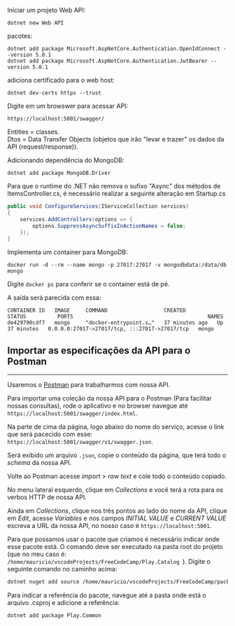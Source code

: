 Iniciar um projeto Web API:

```
dotnet new Web API
```

pacotes:
```
dotnet add package Microsoft.AspNetCore.Authentication.OpenIdConnect --version 5.0.1
dotnet add package Microsoft.AspNetCore.Authentication.JwtBearer --version 5.0.1
```

adiciona certificado para o web host:
```
dotnet dev-certs https --trust
```

Digite em um browswer para acessar API:
```
https://localhost:5001/swagger/
```

Entities = classes.</br>
Dtos = Data Transfer Objects (objetos que irão "levar e trazer" os dados da API (request/response)).

Adicionando dependência do MongoDB:
```
dotnet add package MongoDB.Driver
```

Para que o runtime do .NET não remova o sufixo "Async" dos métodos de ItemsController.cs, é necessário realizar a seguinte alteração em Startup.cs
```c#
public void ConfigureServices(IServiceCollection services)
{
    services.AddControllers(options => {
        options.SuppressAsyncSuffixInActionNames = false;
    });
}
```

Implementa um container para MongoDB:
```
docker run -d --rm --name mongo -p 27017:27017 -v mongodbdata:/data/db mongo
```

Digite `docker ps` para conferir se o container está de pé.

A saída será parecida com essa:
```
CONTAINER ID   IMAGE     COMMAND                  CREATED          STATUS          PORTS                                           NAMES
de429790cdf7   mongo     "docker-entrypoint.s…"   37 minutes ago   Up 37 minutes   0.0.0.0:27017->27017/tcp, :::27017->27017/tcp   mongo
```  

## Importar as especificações da API para o Postman
-----

Usaremos o [Postman](https://www.postman.com/downloads/) para trabalharmos com nossa API.

Para importar uma coleção da nossa API para o Postman (Para facilitar nossas consultas), rode o aplicativo e no browser navegue até ```https://localhost:5001/swagger/index.html```. </br>

Na parte de cima da página, logo abaixo do nome do serviço, acesse o link que será pacecido com esse: ```https://localhost:5001/swagger/v1/swagger.json```.

Será exibido um arquivo ```.json```, copie o conteúdo da página, que terá todo o *schema* da nossa API. 

Volte ao Postman acesse *import* > *raw text* e cole todo o conteúdo copiado.

No menu lateral esquerdo, clique em *Collections* e você terá a rota para os verbos HTTP de nossa API.

Ainda em *Collections*, clique nos três pontos ao lado do nome da API, clique em *Edit*, acesse *Variables* e nos campos *INITIAL VALUE* e *CURRENT VALUE* escreva a URL da nossa API, no nosso caso é ```https://localhost:5001```.


Para que possamos usar o pacote que criamos é necessário indicar onde esse pacote está. O comando deve ser executado na pasta root do projeto (que no meu caso é: ```/home/mauricio/vscodeProjects/FreeCodeCamp/Play.Catalog ```). Digite o seguinte comando no caminho acima:
```bash
dotnet nuget add source /home/mauricio/vscodeProjects/FreeCodeCamp/packages -n PlayEconomy
``` 

Para indicar a referência do pacote, navegue até a pasta onde está o arquivo .csproj e adicione a referência:
```bash
dotnet add package Play.Common
```